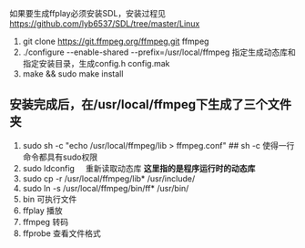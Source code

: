 如果要生成ffplay必须安装SDL，安装过程见 https://github.com/lyb6537/SDL/tree/master/Linux

1. git clone https://git.ffmpeg.org/ffmpeg.git ffmpeg
2. ./configure --enable-shared --prefix=/usr/local/ffmpeg 指定生成动态库和指定安装目录，生成config.h config.mak 
3. make && sudo make install

## 安装完成后，在/usr/local/ffmpeg下生成了三个文件夹
1. sudo sh -c  "echo /usr/local/ffmpeg/lib > ffmpeg.conf" ## sh -c 使得一行命令都具有sudo权限
2. sudo ldconfig     重新读取动态库 **这里指的是程序运行时的动态库**
3. sudo cp -r /usr/local/ffmpeg/lib* /usr/include/
4. sudo ln -s /usr/local/ffmpeg/bin/ff* /usr/bin/
5. bin 可执行文件 
 1. ffplay  播放
 2. ffmpeg  转码
 3. ffprobe 查看文件格式
 
